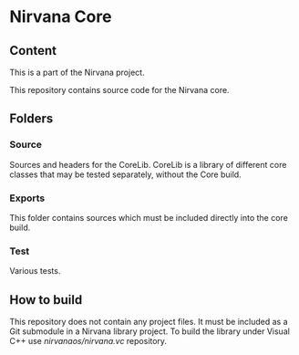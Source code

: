 # Nirvana Core

## Content

This is a part of the Nirvana project.

This repository contains source code for the Nirvana core.

## Folders

### Source

Sources and headers for the CoreLib.
CoreLib is a library of different core classes that may be tested separately,
without the Core build.

### Exports

This folder contains sources which must be included directly into the core build.

### Test

Various tests.

## How to build
This repository does not contain any project files.
It must be included as a Git submodule in a Nirvana library project.
To build the library under Visual C++ use *nirvanaos/nirvana.vc* repository.
